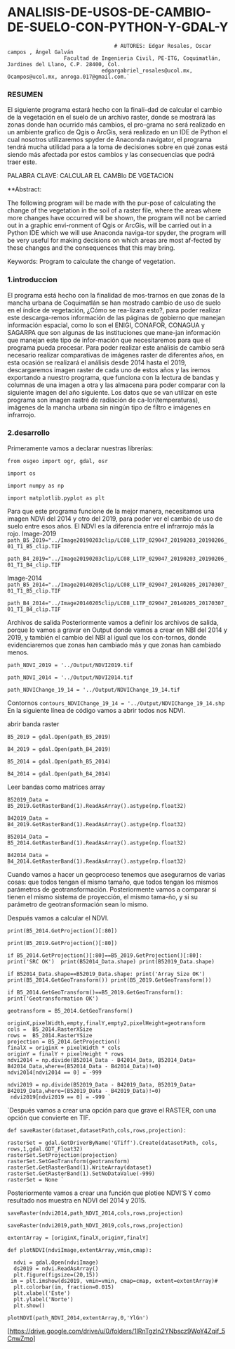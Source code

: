 # ANALISIS-DE-USOS-DE-CAMBIO-DE-SUELO-CON-PYTHON-Y-GDAL-Y
                                      # AUTORES: Edgar Rosales, Oscar campos , Ángel Galván
                      Facultad de Ingenieria Civil, PE-ITG, Coquimatlán, Jardines del Llano, C.P. 28400, Col.
                                  edgargabriel_rosales@ucol.mx, Ocampos@ucol.mx, anroga.017@gmail.com.`
                      
### RESUMEN

El siguiente programa estará hecho con la finali-dad de calcular el cambio de la vegetación en el suelo de un archivo raster, donde se mostrará las zonas donde han ocurrido más cambios, el pro-grama no será realizado en un ambiente grafico de Qgis o ArcGis, será realizado en un IDE de Python el cual nosotros utilizaremos spyder de Anaconda navigator, el programa tendrá mucha utilidad para a la toma de decisiones sobre en qué zonas está siendo más afectada  por estos cambios y las consecuencias que podrá traer este.


PALABRA CLAVE: CALCULAR EL CAMBIo DE VGETACION

**Abstract:

The following program will be made with the pur-pose of calculating the change of the vegetation in the soil of a raster file, where the areas where more changes have occurred will be shown, the program will not be carried out in a graphic envi-ronment of Qgis or ArcGis, will be carried out in a Python IDE which we will use Anaconda naviga-tor spyder, the program will be very useful for making decisions on which areas are most af-fected by these changes and the consequences that this may bring.

Keywords:   Program to calculate the change of vegetation.

### 1.introduccion

El programa está hecho con la finalidad de mos-trarnos en que zonas de la mancha urbana de Coquimatlán se han mostrado cambio de uso de suelo en el índice de vegetación, ¿Cómo se rea-lizara esto?, para poder realizar este descarga-remos información de las páginas de gobierno que manejan información espacial, como lo son el ENIGI, CONAFOR, CONAGUA y SAGARPA que son algunas de las instituciones que mane-jan información que manejan este tipo de infor-mación que necesitaremos para que el programa pueda procesar.
Para poder realizar este análisis de cambio será necesario realizar comparativas de imágenes raster de diferentes años, en esta ocasión se realizará el análisis desde 2014 hasta el 2019, descargaremos imagen raster de cada uno de estos años y las iremos exportando a nuestro programa, que funciona con la lectura de bandas y columnas de una imagen a otra y las almacena para poder comparar con la siguiente imagen del año siguiente. 
Los datos que se van utilizar en este programa son imagen rastré de radiación de ca-lor(temperaturas), imágenes de la mancha urbana sin ningún tipo de filtro e imágenes en infrarrojo.

### 2.desarrollo
Primeramente vamos a declarar nuestras librerías: 

`from osgeo import ogr, gdal, osr`

`import os`

`import numpy as np`

`import matplotlib.pyplot as plt`

Para que este programa funcione de la mejor manera, necesitamos una imagen NDVi del 2014 y otro del 2019, para poder ver el cambio de uso de suelo entre esos años. 
El NDVI es la diferencia entre el infrarrojo más la rojo.
Image-2019
`path_B5_2019="../Image20190203clip/LC08_L1TP_029047_20190203_20190206_01_T1_B5_clip.TIF`

`path_B4_2019="../Image20190203clip/LC08_L1TP_029047_20190203_20190206_01_T1_B4_clip.TIF`

Image-2014
`path_B5_2014="../Image20140205clip/LC08_L1TP_029047_20140205_20170307_01_T1_B5_clip.TIF`

`path_B4_2014="../Image20140205clip/LC08_L1TP_029047_20140205_20170307_01_T1_B4_clip.TIF`


Archivos de salida
Posteriormente vamos a definir los archivos de salida, porque lo vamos a gravar en Output donde vamos a crear en NBI del 2014 y 2019, y también el cambio del NBI al igual que los con-tornos,  donde evidenciaremos que zonas han cambiado más y que zonas han cambiado menos.

`path_NDVI_2019 = '../Output/NDVI2019.tif`

`path_NDVI_2014 = '../Output/NDVI2014.tif`

`path_NDVIChange_19_14 = '../Output/NDVIChange_19_14.tif`


Contornos
`contours_NDVIChange_19_14 = '../Output/NDVIChange_19_14.shp`
En la siguiente línea de código vamos a abrir todos nos NDVI.

abrir banda raster

`B5_2019 = gdal.Open(path_B5_2019)`

`B4_2019 = gdal.Open(path_B4_2019)`

`B5_2014 = gdal.Open(path_B5_2014)`

`B4_2014 = gdal.Open(path_B4_2014)`


Leer bandas como matrices array

`B52019_Data = B5_2019.GetRasterBand(1).ReadAsArray().astype(np.float32)`

`B42019_Data = B4_2019.GetRasterBand(1).ReadAsArray().astype(np.float32)`

`B52014_Data = B5_2014.GetRasterBand(1).ReadAsArray().astype(np.float32)`

`B42014_Data = B4_2014.GetRasterBand(1).ReadAsArray().astype(np.float32)`

Cuando vamos a hacer un geoproceso tenemos que asegurarnos de varias cosas: que todos tengan el mismo tamaño, que todos tengan los mismos parámetros de geotransformación.
Posteriormente vamos a comparar si tienen el mismo sistema de proyección, el mismo tama-ño, y si su parámetro de geotransformación sean lo mismo.

Después vamos a calcular el NDVI.

`print(B5_2014.GetProjection()[:80])`

 `print(B5_2019.GetProjection()[:80])`
 
 `if B5_2014.GetProjection()[:80]==B5_2019.GetProjection()[:80]: print('SRC OK') 
     print(B52014_Data.shape)
     print(B52019_Data.shape)`

  `if B52014_Data.shape==B52019_Data.shape: print('Array Size OK')
    print(B5_2014.GetGeoTransform())
    print(B5_2019.GetGeoTransform())`

 `if B5_2014.GetGeoTransform()==B5_2019.GetGeoTransform(): print('Geotransformation OK')`
 
 `geotransform = B5_2014.GetGeoTransform()`
 
    originX,pixelWidth,empty,finalY,empty2,pixelHeight=geotransform
    cols =  B5_2014.RasterXSize
    rows =  B5_2014.RasterYSize
    projection = B5_2014.GetProjection()
    finalX = originX + pixelWidth * cols
    originY = finalY + pixelHeight * rows
    ndvi2014 = np.divide(B52014_Data - B42014_Data, B52014_Data+ B42014_Data,where=(B52014_Data - B42014_Data)!=0)
    ndvi2014[ndvi2014 == 0] = -999

    ndvi2019 = np.divide(B52019_Data - B42019_Data, B52019_Data+ B42019_Data,where=(B52019_Data - B42019_Data)!=0)
     ndvi2019[ndvi2019 == 0] = -999 `

`Después vamos a crear una opción para que grave el RASTER, con una opción que convierte en TIF.

`def saveRaster(dataset,datasetPath,cols,rows,projection):`

    rasterSet = gdal.GetDriverByName('GTiff').Create(datasetPath, cols, rows,1,gdal.GDT_Float32)
    rasterSet.SetProjection(projection)
    rasterSet.SetGeoTransform(geotransform)
    rasterSet.GetRasterBand(1).WriteArray(dataset)
    rasterSet.GetRasterBand(1).SetNoDataValue(-999)
    rasterSet = None `
    
  
Posteriormente vamos a crear una función que plotiee NDVI’S
Y como resultado nos muestra en NDVI del 2014 y 2015.

`saveRaster(ndvi2014,path_NDVI_2014,cols,rows,projection)`

`saveRaster(ndvi2019,path_NDVI_2019,cols,rows,projection)` 

`extentArray = [originX,finalX,originY,finalY]`

`def plotNDVI(ndviImage,extentArray,vmin,cmap):`

      ndvi = gdal.Open(ndviImage)
      ds2019 = ndvi.ReadAsArray()
      plt.figure(figsize=(20,15))
     im = plt.imshow(ds2019, vmin=vmin, cmap=cmap, extent=extentArray)#
      plt.colorbar(im, fraction=0.015)
      plt.xlabel('Este')
      plt.ylabel('Norte')
      plt.show()
      
`plotNDVI(path_NDVI_2014,extentArray,0,'YlGn')`

[https://drive.google.com/drive/u/0/folders/1lRnTgzln2YNbscz9WoY4Zqif_5CnwZmo]











